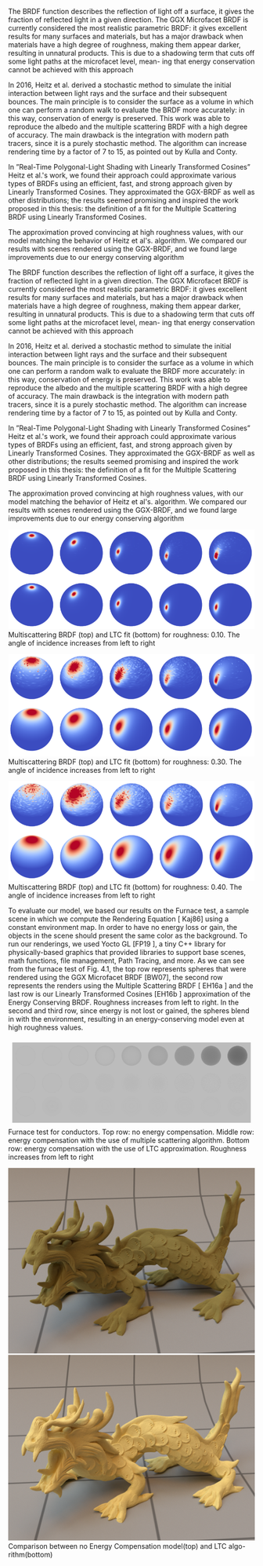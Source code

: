 The BRDF function describes the reflection of light off a surface, it gives the fraction of reflected light in a given direction. The GGX Microfacet BRDF is currently considered the most realistic parametric BRDF: it gives excellent results for many surfaces and materials, but has a major drawback when materials have a high degree of roughness, making them appear darker, resulting in unnatural products. This is due to a shadowing term that cuts off some light paths at the microfacet level, mean- ing that energy conservation cannot be achieved with this approach

In 2016, Heitz et al. derived a stochastic method to simulate the initial interaction between light rays and the surface and their subsequent bounces. The main principle is to consider the surface as a volume in which one can perform a random walk to evaluate the BRDF more accurately: in this way, conservation of energy is preserved. This work was able to reproduce the albedo and the multiple scattering BRDF with a high degree of accuracy. The main drawback is the integration with modern path tracers, since it is a purely stochastic method. The algorithm can increase rendering time by a factor of 7 to 15, as pointed out by Kulla and Conty.

In ”Real-Time Polygonal-Light Shading with Linearly Transformed Cosines” Heitz et al.'s work, we found their approach could approximate various types of BRDFs using an efficient, fast, and strong approach given by Linearly Transformed Cosines. They approximated the GGX-BRDF as well as other distributions; the results seemed promising and inspired the work proposed in this thesis: the definition of a fit for the Multiple Scattering BRDF using Linearly Transformed Cosines.

The approximation proved convincing at high roughness values, with our model matching the behavior of Heitz et al's. algorithm. We compared our results with scenes rendered using the GGX-BRDF, and we found large improvements due to our energy conserving algorithm

The BRDF function describes the reflection of light off a surface, it gives the fraction of reflected light in a given direction. The GGX Microfacet BRDF is currently considered the most realistic parametric BRDF: it gives excellent results for many surfaces and materials, but has a major drawback when materials have a high degree of roughness, making them appear darker, resulting in unnatural products. This is due to a shadowing term that cuts off some light paths at the microfacet level, mean- ing that energy conservation cannot be achieved with this approach

In 2016, Heitz et al. derived a stochastic method to simulate the initial interaction between light rays and the surface and their subsequent bounces. The main principle is to consider the surface as a volume in which one can perform a random walk to evaluate the BRDF more accurately: in this way, conservation of energy is preserved. This work was able to reproduce the albedo and the multiple scattering BRDF with a high degree of accuracy. The main drawback is the integration with modern path tracers, since it is a purely stochastic method. The algorithm can increase rendering time by a factor of 7 to 15, as pointed out by Kulla and Conty.

In ”Real-Time Polygonal-Light Shading with Linearly Transformed Cosines” Heitz et al.'s work, we found their approach could approximate various types of BRDFs using an efficient, fast, and strong approach given by Linearly Transformed Cosines. They approximated the GGX-BRDF as well as other distributions; the results seemed promising and inspired the work proposed in this thesis: the definition of a fit for the Multiple Scattering BRDF using Linearly Transformed Cosines.

The approximation proved convincing at high roughness values, with our model matching the behavior of Heitz et al's. algorithm. We compared our results with scenes rendered using the GGX-BRDF, and we found large improvements due to our energy conserving algorithm

![alt_text](https://github.com/matteorusso27/Microfacet-BRDF-Approximation-Employing-Linearly-Transformed-Cosines/blob/main/fit_comparison_r01.png)
Multiscattering BRDF (top) and LTC fit (bottom) for roughness: 0.10. The
angle of incidence increases from left to right

![alt_text](https://github.com/matteorusso27/Microfacet-BRDF-Approximation-Employing-Linearly-Transformed-Cosines/blob/main/fit_comparison_r03.png)
Multiscattering BRDF (top) and LTC fit (bottom) for roughness: 0.30. The
angle of incidence increases from left to right

![alt_text](https://github.com/matteorusso27/Microfacet-BRDF-Approximation-Employing-Linearly-Transformed-Cosines/blob/main/fit_comparison_r04.png)
Multiscattering BRDF (top) and LTC fit (bottom) for roughness: 0.40. The
angle of incidence increases from left to right

To evaluate our model, we based our results on the Furnace test, a sample scene in
which we compute the Rendering Equation [ Kaj86] using a constant environment
map. In order to have no energy loss or gain, the objects in the scene should present
the same color as the background. To run our renderings, we used Yocto GL [FP19 ],
a tiny C++ library for physically-based graphics that provided libraries to support
base scenes, math functions, file management, Path Tracing, and more.
As we can see from the furnace test of Fig. 4.1, the top row represents spheres that
were rendered using the GGX Microfacet BRDF [BW07], the second row represents
the renders using the Multiple Scattering BRDF [ EH16a ] and the last row is our
Linearly Transformed Cosines [EH16b ] approximation of the Energy Conserving
BRDF. Roughness increases from left to right. In the second and third row, since
energy is not lost or gained, the spheres blend in with the environment, resulting in
an energy-conserving model even at high roughness values.

![alt_text](https://github.com/matteorusso27/Microfacet-BRDF-Approximation-Employing-Linearly-Transformed-Cosines/blob/main/basic_furnace_comparison.png)
Furnace test for conductors. Top row: no energy compensation. Middle row:
energy compensation with the use of multiple scattering algorithm. Bottom row: energy
compensation with the use of LTC approximation. Roughness increases from left to
right

![alt_text](https://github.com/matteorusso27/Microfacet-BRDF-Approximation-Employing-Linearly-Transformed-Cosines/blob/main/dragon_ggx.png)
![alt_text](https://github.com/matteorusso27/Microfacet-BRDF-Approximation-Employing-Linearly-Transformed-Cosines/blob/main/dragon_ltc.png)
Comparison between no Energy Compensation model(top) and LTC algo-
rithm(bottom)
